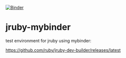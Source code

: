[![Binder](https://mybinder.org/badge_logo.svg)](https://mybinder.org/v2/gh/Ifiht/jruby-mybinder/HEAD)

# jruby-mybinder
test environment for jruby using mybinder:

https://github.com/ruby/jruby-dev-builder/releases/latest
